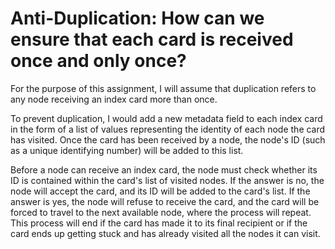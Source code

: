 <h1> Anti-Duplication: How can we ensure that each card is received once and only once? </h1>

<p>
  For the purpose of this assignment, I will assume that duplication refers to any node receiving an index card more than once.   
</p>

<p>
  To prevent duplication, I would add a new metadata field to each index card in the form of a list of values representing the identity of each node the card has visited. Once    the card has been received by a node, the node's ID (such as a unique identifying number) will be added to this list. 
</p>

<p>
  Before a node can receive an index card, the node must check whether its ID is contained within the card's list of visited nodes. If the answer is no, the node will accept the card, and its ID will be added to the card's list. If the answer is yes,  the node will refuse to receive the card, and the card will be forced to travel to the next available node, where the process will repeat. This process will end if the card has made it to its final recipient or if the card ends up getting stuck and has already visited all the nodes it can visit.
</p>
